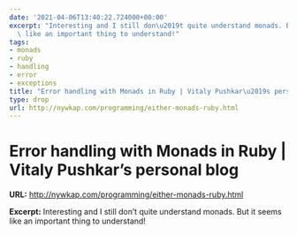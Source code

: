 ```yaml
---
date: '2021-04-06T13:40:22.724000+00:00'
excerpt: "Interesting and I still don\u2019t quite understand monads. But it seems\
  \ like an important thing to understand!"
tags:
- monads
- ruby
- handling
- error
- exceptions
title: "Error handling with Monads in Ruby | Vitaly Pushkar\u2019s personal blog"
type: drop
url: http://nywkap.com/programming/either-monads-ruby.html
---
```


# Error handling with Monads in Ruby | Vitaly Pushkar’s personal blog

**URL:** http://nywkap.com/programming/either-monads-ruby.html

**Excerpt:** Interesting and I still don’t quite understand monads. But it seems like an important thing to understand!
